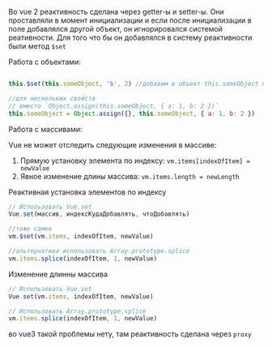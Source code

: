 Во vue 2 реактивность сделана через getter-ы и setter-ы.  Они проставляли в момент инициализации и если после инициализации в поле добавлялся другой объект, он игнорировался системой реативности.  Для того что бы он добавлялся в систему реактивности были метод `$set` 

Работа с объектами:

```javascript

this.$set(this.someObject, 'b', 2) //добавим в объект this.someObject поле со значением 2

//для нескольких свойств
// вместо `Object.assign(this.someObject, { a: 1, b: 2 })` 
this.someObject = Object.assign({}, this.someObject, { a: 1, b: 2 })

```

Работа с массивами:

Vue не может отследить следующие изменения в массиве:

1.  Прямую установку элемента по индексу: `vm.items[indexOfItem] = newValue`
2.  Явное изменение длины массива: `vm.items.length = newLength`


Реактивная установка элементов по индексу

```javascript
// Использовать Vue.set
Vue.set(массив, индексКудаДобавлять, чтоДобавлять)

//тоже самое 
vm.$set(vm.items, indexOfItem, newValue)

//альтернатива использовать Array.prototype.splice
vm.items.splice(indexOfItem, 1, newValue)

```

Изменение длинны массива

```javascript
// Использовать Vue.set
Vue.set(vm.items, indexOfItem, newValue)

// Использовать Array.prototype.splice
vm.items.splice(indexOfItem, 1, newValue)

```


во vue3 такой проблемы нету, там реактивность сделана через `proxy` 
